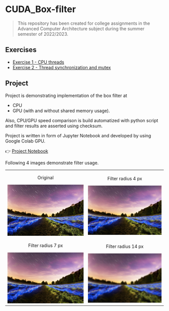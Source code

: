 # CUDA_Box-filter

> This repository has been created for college assignments in the Advanced Computer Architecture subject during the summer semester of 2022/2023.

## Exercises

- [Exercise 1 - CPU threads](exercise-1/README.md)
- [Exercise 2 - Thread synchronization and mutex](exercise-2/README.md)

## Project

Project is demonstrating implementation of the box filter at

- CPU
- GPU (with and without shared memory usage).

Also, CPU/GPU speed comparison is build automatized with python script and filter results are asserted using checksum.

Project is written in form of Jupyter Notebook and developed by using Google Colab GPU.

👉 [Project Notebook](./project/CUDA_Project_2023.ipynb)

Following 4 images demonstrate filter usage.

<table style="text-align:center">
  <tr>
    <td>
    <p>Original</p>
      <img title="Original" src="project/img/original.jpg" />
    </td>
    <td>
      <p>Filter radius 4 px</p>
      <img title="Filter radius 4 px" src="project/img/4px-filter.jpg" />
    </td>
  </tr>
  <tr>
    <td>
      <p>Filter radius 7 px</p>
      <img title="Filter radius 7 px" src="project/img/7px-filter.jpg" />
    </td>
    <td>
      <p>Filter radius 14 px</p>
      <img title="Filter radius 14 px" src="project/img/14px-filter.jpg" />
    </td>
</tr>
</table>
